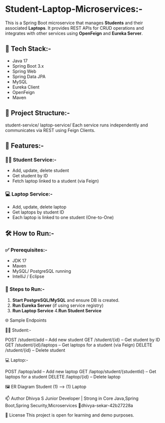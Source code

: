 # Student-Laptop-Microservices:-
This is a Spring Boot microservice that manages **Students** and their associated **Laptops**. It provides REST APIs for CRUD operations and integrates with other services using **OpenFeign** and **Eureka Server**.

## 🧰 Tech Stack:-
- Java 17
- Spring Boot 3.x
- Spring Web
- Spring Data JPA
- MySQL
- Eureka Client
- OpenFeign
- Maven
 
## 📁 Project Structure:-
student-service/
laptop-service/
Each service runs independently and communicates via REST using Feign Clients.

## 🧪 Features:-

### 👨‍🎓 Student Service:-
- Add, update, delete student
- Get student by ID
- Fetch  laptop linked to a student (via Feign)

### 💻 Laptop Service:-
- Add, update, delete laptop
- Get laptops by student ID
- Each laptop is linked to one student (One-to-One)

## 🛠️ How to Run:-

### ✅ Prerequisites:-
- JDK 17
- Maven
- MySQL/ PostgreSQL running
- IntelliJ / Eclipse

 ### 🚀 Steps to Run:-
 
1. **Start PostgreSQL/MySQL** and ensure DB is created.
2. **Run Eureka Server** (if using service registry)
3. **Run Laptop Service**
4.**Run Student Service**

🌐 Sample Endpoints

👨‍🎓 Student:-

POST /student/add – Add new student
GET /student/{id} – Get student by ID
GET /student/{id}/laptops – Get  laptops for a student (via Feign)
DELETE /student/{id} – Delete student

💻 Laptop:-

POST /laptop/add – Add new laptop
GET /laptop/student/{studentId} – Get  laptops for a student
DELETE /laptop/{id} – Delete laptop

🖼️ ER Diagram 
Student (1) ——> (1) Laptop

📫 Author
Dhivya S
Junior  Developer  | Strong in Core Java,Spring Boot,Spring Security,Microservices
🔗dhivya-sekar-42b27228a

📜 License
This project is open for learning and demo purposes.












